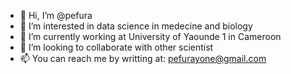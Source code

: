 - 👋 Hi, I’m @pefura
- 👀 I’m interested in data science in medecine and biology
- 🌱 I’m currently working at University of Yaounde 1 in Cameroon 
- 💞️ I’m looking to collaborate with other scientist 
- 📫 You can reach me by writting at: pefurayone@gmail.com

<!---
pefura/pefura is a ✨ special ✨ repository because its `README.md` (this file) appears on your GitHub profile.
You can click the Preview link to take a look at your changes.
--->
